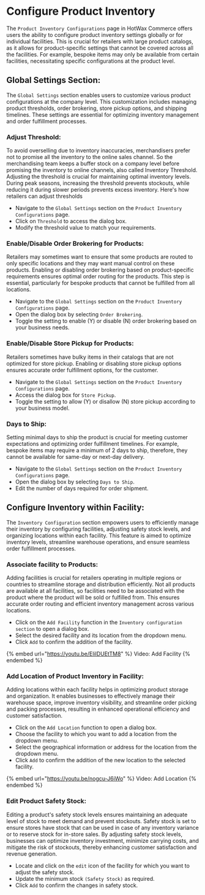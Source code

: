 
# Configure Product Inventory

The `Product Inventory Configurations` page in HotWax Commerce offers users the ability to configure product inventory settings globally or for individual facilities. This is crucial for retailers with large product catalogs, as it allows for product-specific settings that cannot be covered across all the facilities. For example, bespoke items may only be available from certain facilities, necessitating specific configurations at the product level.

## Global Settings Section:

The `Global Settings` section enables users to customize various product configurations at the company level. This customization includes managing product thresholds, order brokering, store pickup options, and shipping timelines. These settings are essential for optimizing inventory management and order fulfillment processes.

### Adjust Threshold:

To avoid overselling due to inventory inaccuracies, merchandisers prefer not to promise all the inventory to the online sales channel. So the merchandising team keeps a buffer stock on a company level before promising the inventory to online channels, also called Inventory Threshold. Adjusting the threshold is crucial for maintaining optimal inventory levels. During peak seasons, increasing the threshold prevents stockouts, while reducing it during slower periods prevents excess inventory. Here's how retailers can adjust thresholds

- Navigate to the `Global Settings` section on the `Product Inventory Configurations` page.
- Click on `Threshold` to access the dialog box.
- Modify the threshold value to match your requirements.

### Enable/Disable Order Brokering for Products:

Retailers may sometimes want to ensure that some products are routed to only specific locations and they may want manual control on these products. Enabling or disabling order brokering based on product-specific requirements ensures optimal order routing for the products. This step is essential, particularly for bespoke products that cannot be fulfilled from all locations.

- Navigate to the `Global Settings` section on the `Product Inventory Configurations` page.
- Open the dialog box by selecting `Order Brokering`.
- Toggle the setting to enable (Y) or disable (N) order brokering based on your business needs.

### Enable/Disable Store Pickup for Products:

Retailers sometimes have bulky items in their catalogs that are not optimized for store pickup. Enabling or disabling store pickup options ensures accurate order fulfillment options, for the customer. 

- Navigate to the `Global Settings` section on the `Product Inventory Configurations` page.
- Access the dialog box for `Store Pickup`.
- Toggle the setting to allow (Y) or disallow (N) store pickup according to your business model.

### Days to Ship:

Setting minimal days to ship the product is crucial for meeting customer expectations and optimizing order fulfillment timelines. For example, bespoke items may require a minimum of 2 days to ship, therefore, they cannot be available for same-day or next-day delivery.

- Navigate to the `Global Settings` section on the `Product Inventory Configurations` page.
- Open the dialog box by selecting `Days to Ship`.
- Edit the number of days required for order shipment.


## Configure Inventory within Facility:

The `Inventory Configuration` section empowers users to efficiently manage their inventory by configuring facilities, adjusting safety stock levels, and organizing locations within each facility. This feature is aimed to optimize inventory levels, streamline warehouse operations, and ensure seamless order fulfillment processes.

### Associate facility to Products:

Adding facilities is crucial for retailers operating in multiple regions or countries to streamline storage and distribution efficiently. Not all products are available at all facilities, so facilities need to be associated with the product where the product will be sold or fulfilled from. This ensures accurate order routing and efficient inventory management across various locations.

- Click on the `Add Facility` function in the `Inventory configuration section` to open a dialog box.
- Select the desired facility and its location from the dropdown menu.
- Click `Add` to confirm the addition of the facility.

{% embed url="https://youtu.be/EIilDUEtTM8" %} Video: Add Facility {% endembed %}
  
### Add Location of Product Inventory in Facility:

Adding locations within each facility helps in optimizing product storage and organization. It enables businesses to effectively manage their warehouse space, improve inventory visibility, and streamline order picking and packing processes, resulting in enhanced operational efficiency and customer satisfaction.

- Click on the `Add Location` function to open a dialog box.
- Choose the facility to which you want to add a location from the dropdown menu.
- Select the geographical information or address for the location from the dropdown menu.
- Click `Add` to confirm the addition of the new location to the selected facility.

{% embed url="https://youtu.be/nogcu-J6iWo" %} Video: Add Location {% endembed %}

### Edit Product Safety Stock:

Editing a product's safety stock levels ensures maintaining an adequate level of stock to meet demand and prevent stockouts. Safety stock is set to ensure stores have stock that can be used in case of any inventory variance or to reserve stock for in-store sales. By adjusting safety stock levels, businesses can optimize inventory investment, minimize carrying costs, and mitigate the risk of stockouts, thereby enhancing customer satisfaction and revenue generation.

- Locate and click on the `edit` icon of the facility for which you want to adjust the safety stock.
- Update the minimum stock `(Safety Stock)` as required.
- Click `Add` to confirm the changes in safety stock.

